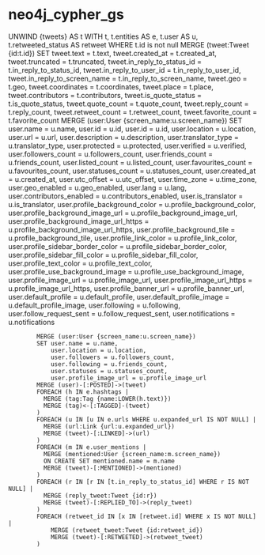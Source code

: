 # neo4j_cypher_gs

UNWIND {tweets} AS t
            WITH t,
            t.entities AS e,
            t.user AS u,
            t.retweeted_status AS retweet
            WHERE t.id is not null 
            MERGE (tweet:Tweet {id:t.id})
            SET 
                tweet.text = t.text,
                tweet.created_at = t.created_at,
                tweet.truncated = t.truncated,
                tweet.in_reply_to_status_id = t.in_reply_to_status_id,
                tweet.in_reply_to_user_id = t.in_reply_to_user_id,
                tweet.in_reply_to_screen_name = t.in_reply_to_screen_name,
                tweet.geo = t.geo,
                tweet.coordinates = t.coordinates,
                tweet.place = t.place,
                tweet.contributors = t.contributors,
                tweet.is_quote_status = t.is_quote_status,
                tweet.quote_count = t.quote_count,
                tweet.reply_count = t.reply_count,
                tweet.retweet_count = t.retweet_count,
                tweet.favorite_count = t.favorite_count
            MERGE (user:User {screen_name:u.screen_name})
            SET 
                user.name = u.name,
                user.id = u.id,
                user.id = u.id,
                user.location = u.location,
                user.url = u.url,
                user.description = u.description,
                user.translator_type = u.translator_type,
                user.protected = u.protected,
                user.verified = u.verified,
                user.followers_count = u.followers_count,
                user.friends_count = u.friends_count,
                user.listed_count = u.listed_count,
                user.favourites_count = u.favourites_count,
                user.statuses_count = u.statuses_count,
                user.created_at = u.created_at,
                user.utc_offset = u.utc_offset,
                user.time_zone = u.time_zone,
                user.geo_enabled = u.geo_enabled,
                user.lang = u.lang,
                user.contributors_enabled = u.contributors_enabled,
                user.is_translator = u.is_translator,
                user.profile_background_color = u.profile_background_color,
                user.profile_background_image_url = u.profile_background_image_url,
                user.profile_background_image_url_https = u.profile_background_image_url_https,
                user.profile_background_tile = u.profile_background_tile,
                user.profile_link_color = u.profile_link_color,
                user.profile_sidebar_border_color = u.profile_sidebar_border_color,
                user.profile_sidebar_fill_color = u.profile_sidebar_fill_color,
                user.profile_text_color = u.profile_text_color,
                user.profile_use_background_image = u.profile_use_background_image,
                user.profile_image_url = u.profile_image_url,
                user.profile_image_url_https = u.profile_image_url_https,
                user.profile_banner_url = u.profile_banner_url,
                user.default_profile = u.default_profile,
                user.default_profile_image = u.default_profile_image,
                user.following = u.following,
                user.follow_request_sent = u.follow_request_sent,
                user.notifications = u.notifications
    
            MERGE (user:User {screen_name:u.screen_name})
            SET user.name = u.name,
                user.location = u.location,
                user.followers = u.followers_count,
                user.following = u.friends_count,
                user.statuses = u.statuses_count,
                user.profile_image_url = u.profile_image_url
            MERGE (user)-[:POSTED]->(tweet)
            FOREACH (h IN e.hashtags |
              MERGE (tag:Tag {name:LOWER(h.text)})
              MERGE (tag)<-[:TAGGED]-(tweet)
            )
            FOREACH (u IN [u IN e.urls WHERE u.expanded_url IS NOT NULL] |
              MERGE (url:Link {url:u.expanded_url})
              MERGE (tweet)-[:LINKED]->(url)
            )
            FOREACH (m IN e.user_mentions |
              MERGE (mentioned:User {screen_name:m.screen_name})
              ON CREATE SET mentioned.name = m.name
              MERGE (tweet)-[:MENTIONED]->(mentioned)
            ) 
            FOREACH (r IN [r IN [t.in_reply_to_status_id] WHERE r IS NOT NULL] |
              MERGE (reply_tweet:Tweet {id:r})
              MERGE (tweet)-[:REPLIED_TO]->(reply_tweet)
            )
            FOREACH (retweet_id IN [x IN [retweet.id] WHERE x IS NOT NULL] |
                MERGE (retweet_tweet:Tweet {id:retweet_id})
                MERGE (tweet)-[:RETWEETED]->(retweet_tweet)
            )